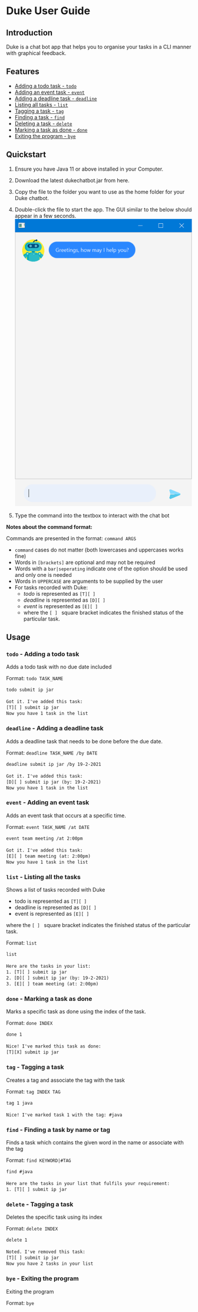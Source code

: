 # Duke User Guide

## Introduction

Duke is a chat bot app that helps you to organise your tasks in a CLI manner with graphical feedback.

## Features
- [Adding a todo task - `todo`](#todo)
- [Adding an event task - `event`](#event)
- [Adding a deadline task - `deadline`](#deadline)
- [Listing all tasks - `list`](#list)
- [Tagging a task - `tag`](#tag)
- [Finding a task - `find`](#find)
- [Deleting a task - `delete`](#delete)
- [Marking a task as done - `done`](#done)
- [Exiting the program - `bye`](#bye) 

## Quickstart
1. Ensure you have Java 11 or above installed in your Computer.

1. Download the latest dukechatbot.jar from here.

1. Copy the file to the folder you want to use as the home folder for your Duke chatbot.

1. Double-click the file to start the app. The GUI similar to the below should appear in a few seconds.
   ![img.png](img.png)
1. Type the command into the textbox to interact with the chat bot

**Notes about the command format:**

Commands are presented in the format: `command ARGS`

- `command` cases do not matter (both lowercases and uppercases works fine)
- Words in `[brackets]` are optional and may not be required
- Words with a `bar|seperating` indicate one of the option should be used and only one is needed
- Words in `UPPERCASE` are arguments to be supplied by the user
- For tasks recorded with Duke:
    - *todo* is represented as `[T][ ]`
    - *deadline* is represented as `[D][ ]`
    - *event* is represented as `[E][ ]`
    - where the `[ ] ` square bracket indicates the finished status of the particular task.
    
## Usage

### <a name="todo">`todo` - Adding a todo task</a>

Adds a todo task with no due date included

Format: `todo TASK_NAME`
```
todo submit ip jar 

Got it. I've added this task:
[T][ ] submit ip jar 
Now you have 1 task in the list
```
###  <a name="deadline">`deadline` - Adding a deadline task</a>

Adds a deadline task that needs to be done before the due date.

Format: `deadline TASK_NAME /by DATE`

```
deadline submit ip jar /by 19-2-2021

Got it. I've added this task:
[D][ ] submit ip jar (by: 19-2-2021)
Now you have 1 task in the list
```

###  <a name="event">`event` - Adding an event task</a>

Adds an event task that occurs at a specific time.

Format: `event TASK_NAME /at DATE`
```
event team meeting /at 2:00pm

Got it. I've added this task:
[E][ ] team meeting (at: 2:00pm)
Now you have 1 task in the list
```
### <a name="list">`list` - Listing all the tasks</a>

Shows a list of tasks recorded with Duke

- todo is represented as `[T][ ]`
- deadline is represented as `[D][ ]`
- event is represented as `[E][ ]`

where the `[ ] ` square bracket indicates the finished status of the particular task.

Format: `list`
```
list

Here are the tasks in your list:
1. [T][ ] submit ip jar
2. [D][ ] submit ip jar (by: 19-2-2021)
3. [E][ ] team meeting (at: 2:00pm)
```
### <a name="done">`done` - Marking a task as done</a>

Marks a specific task as done using the index of the task.

Format: `done INDEX`
```
done 1

Nice! I've marked this task as done: 
[T][X] submit ip jar
```
### <a name="tag">`tag` - Tagging a task</a>
Creates a tag and associate the tag with the task

Format: `tag INDEX TAG`
```
tag 1 java

Nice! I've marked task 1 with the tag: #java
```

### <a name="find">`find` - Finding a task by name or tag</a>
Finds a task which contains the given word in the name or associate with the tag

Format: `find KEYWORD|#TAG`
```
find #java

Here are the tasks in your list that fulfils your requirement:
1. [T][ ] submit ip jar
```

### <a name="delete">`delete` - Tagging a task</a>
Deletes the specific task using its index

Format: `delete INDEX`

```
delete 1

Noted. I've removed this task:
[T][ ] submit ip jar
Now you have 2 tasks in your list
```

### <a name="bye">`bye` - Exiting the program </a>

Exiting the program

Format: `bye`